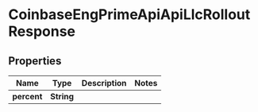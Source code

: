
# CoinbaseEngPrimeApiApiLlcRolloutResponse

## Properties
Name | Type | Description | Notes
------------ | ------------- | ------------- | -------------
**percent** | **String** |  | 



